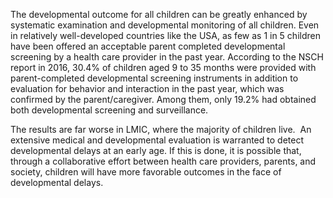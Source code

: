 The developmental outcome for all children can be greatly enhanced by systematic examination and developmental monitoring of all children. Even in relatively well-developed countries like the USA, as few as 1 in 5 children have been offered an acceptable parent completed developmental screening by a health care provider in the past year. According to the NSCH report in 2016, 30.4% of children aged 9 to 35 months were provided with parent-completed developmental screening instruments in addition to evaluation for behavior and interaction in the past year, which was confirmed by the parent/caregiver. Among them, only 19.2% had obtained both developmental screening and surveillance.

The results are far worse in LMIC, where the majority of children live.  An extensive medical and developmental evaluation is warranted to detect developmental delays at an early age. If this is done, it is possible that, through a collaborative effort between health care providers, parents, and society, children will have more favorable outcomes in the face of developmental delays.